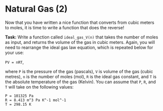 # Natural Gas (2)

Now that you have written a nice function that converts from cubic meters to moles, it is time to write a function that does the reverse!

**Task:** Write a function called `ideal_gas_V(n)` that takes the number of moles as input, and returns the volume of the gas in cubic meters. Again, you will need to rearrange the ideal gas law equation, which is repeated below for your use:

`PV = nRT`,

where `P` is the pressure of the gas (pascals), `V` is volume of the gas (cubic metres), `n` is the number of moles (mol), `R` is the ideal gas constant, and `T` is the absolute temperature of the gas (Kelvin). You can assume that `P`, `R`, and `T` will take on the following values:

```
P = 101325 Pa
R = 8.413 m^3 Pa K^-1 mol^-1
T = 298.15 K
```
